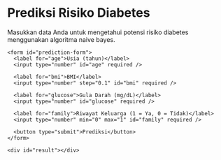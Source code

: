 <!DOCTYPE html>
<html lang="id">
<head>
  <meta charset="UTF-8" />
  <meta name="viewport" content="width=device-width, initial-scale=1.0"/>
  <title>Prediksi Risiko Diabetes</title>
  <link rel="stylesheet" href="style.css" />
</head>
<body>
  <div class="container">
    <h1>Prediksi Risiko Diabetes</h1>
    <p class="description">Masukkan data Anda untuk mengetahui potensi risiko diabetes menggunakan algoritma naive bayes.</p>

    <form id="prediction-form">
      <label for="age">Usia (tahun)</label>
      <input type="number" id="age" required />

      <label for="bmi">BMI</label>
      <input type="number" step="0.1" id="bmi" required />

      <label for="glucose">Gula Darah (mg/dL)</label>
      <input type="number" id="glucose" required />

      <label for="family">Riwayat Keluarga (1 = Ya, 0 = Tidak)</label>
      <input type="number" min="0" max="1" id="family" required />

      <button type="submit">Prediksi</button>
    </form>

    <div id="result"></div>
  </div>

  <script src="script.js"></script>
</body>
</html>

